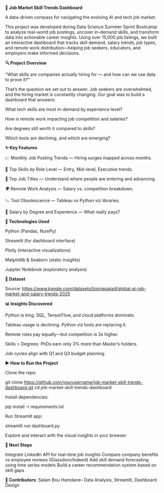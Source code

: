 **🚀 Job Market Skill Trends Dashboard**

A data-driven compass for navigating the evolving AI and tech job market.

This project was developed during Data Science Summer Sprint Bootcamp to analyze real-world job postings, uncover in-demand skills, and transform data into actionable career insights. Using over 15,000 job listings, we built an interactive dashboard that tracks skill demand, salary trends, job types, and remote work distribution—helping job seekers, educators, and employers make informed decisions.

**🔍 Project Overview**

"What skills are companies actually hiring for — and how can we use data to prove it?"

That’s the question we set out to answer. Job seekers are overwhelmed, and the hiring market is constantly changing. Our goal was to build a dashboard that answers:

What tech skills are most in-demand by experience level?

How is remote work impacting job competition and salaries?

Are degrees still worth it compared to skills?

Which tools are declining, and which are emerging?

**✨ Key Features**

📈 Monthly Job Posting Trends — Hiring surges mapped across months.

🧠 Top Skills by Role Level — Entry, Mid-level, Executive trends.

💼 Top Job Titles — Understand where people are entering and advancing.

🌍 Remote Work Analysis — Salary vs. competition breakdown.

📉 Tool Obsolescence — Tableau vs Python viz libraries.

💸 Salary by Degree and Experience — What really pays?

**🧰 Technologies Used**

Python (Pandas, NumPy)

Streamlit (for dashboard interface)

Plotly (interactive visualizations)

Matplotlib & Seaborn (static insights)

Jupyter Notebook (exploratory analysis)

**📂 Dataset**

Source: https://www.kaggle.com/datasets/bismasajjad/global-ai-job-market-and-salary-trends-2025

**📊 Insights Discovered**

Python is king. SQL, TensorFlow, and cloud platforms dominate.

Tableau usage is declining. Python viz tools are replacing it.

Remote roles pay equally—but competition is 3x higher.

Skills > Degrees: PhDs earn only 3% more than Master’s holders.

Job cycles align with Q1 and Q3 budget planning.

**▶️ How to Run the Project**

Clone the repo:

git clone https://github.com/yourusername/job-market-skill-trends-dashboard.git
cd job-market-skill-trends-dashboard

Install dependencies:

pip install -r requirements.txt

Run Streamlit app:

streamlit run dashboard.py

Explore and interact with the visual insights in your browser.

**🔮 Next Steps**

Integrate LinkedIn API for real-time job insights
Compare company benefits vs employee reviews (Glassdoor/Indeed)
Add skill demand forecasting using time series models
Build a career recommendation system based on skill gaps

**👥 Contributors**:
Salam Bou Hamdane– Data Analysis, Streamlit, Dashboard Design
